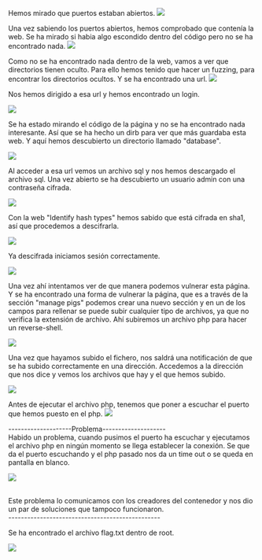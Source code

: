 
Hemos mirado que puertos estaban abiertos.
![](https://github.com/Dani-ITB24/Proyecto-Final/blob/Grupo5(Eloi-Alan-Fernando-Jose-Zomeño)/Documentos/Grupo%202/A03%20-%20Inyección/Assets/maqA03-1.png)

Una vez sabiendo los puertos abiertos, hemos comprobado que contenía la web. Se ha mirado si habia algo escondido dentro del código pero no se ha encontrado nada.
![](https://github.com/Dani-ITB24/Proyecto-Final/blob/Grupo5(Eloi-Alan-Fernando-Jose-Zomeño)/Documentos/Grupo%202/A03%20-%20Inyección/Assets/maqA03-2.png)

Como no se ha encontrado nada dentro de la web, vamos a ver que directorios tienen oculto. Para ello hemos tenido que hacer un fuzzing, para encontrar los directorios ocultos. Y se ha encontrado una url.
![](https://github.com/Dani-ITB24/Proyecto-Final/blob/Grupo5(Eloi-Alan-Fernando-Jose-Zomeño)/Documentos/Grupo%202/A03%20-%20Inyección/Assets/maqA03-3.png)

Nos hemos dirigido a esa url y hemos encontrado un login.

![](https://github.com/Dani-ITB24/Proyecto-Final/blob/Grupo5(Eloi-Alan-Fernando-Jose-Zomeño)/Documentos/Grupo%202/A03%20-%20Inyección/Assets/maqA03-4.png)


Se ha estado mirando el código de la página y no se ha encontrado nada interesante. Así que se ha hecho un dirb para ver que más guardaba esta web. Y aquí hemos descubierto un directorio llamado "database".

![](https://github.com/Dani-ITB24/Proyecto-Final/blob/Grupo5(Eloi-Alan-Fernando-Jose-Zomeño)/Documentos/Grupo%202/A03%20-%20Inyección/Assets/maqA03-5.png)


Al acceder a esa url vemos un archivo sql y nos hemos descargado el archivo sql. Una vez abierto se ha descubierto un usuario admin con una contraseña cifrada.

![](https://github.com/Dani-ITB24/Proyecto-Final/blob/Grupo5(Eloi-Alan-Fernando-Jose-Zomeño)/Documentos/Grupo%202/A03%20-%20Inyección/Assets/maqA03-6.png)


Con la web "Identify hash types" hemos sabido que está cifrada en sha1, así que procedemos a descifrarla.

![](https://github.com/Dani-ITB24/Proyecto-Final/blob/Grupo5(Eloi-Alan-Fernando-Jose-Zomeño)/Documentos/Grupo%202/A03%20-%20Inyección/Assets/maqA03-7.png)


Ya descifrada iniciamos sesión correctamente.

![](https://github.com/Dani-ITB24/Proyecto-Final/blob/Grupo5(Eloi-Alan-Fernando-Jose-Zomeño)/Documentos/Grupo%202/A03%20-%20Inyección/Assets/maqA03-8.png)

Una vez ahí intentamos ver de que manera podemos vulnerar esta página. Y se ha encontrado una forma de vulnerar la página, que es a través de la sección "manage pigs" podemos crear una nuevo sección y en un de los campos para rellenar se puede subir cualquier tipo de archivos, ya que no verifica la extensión de archivo. Ahí subiremos un archivo php para hacer un reverse-shell.

![](https://github.com/Dani-ITB24/Proyecto-Final/blob/Grupo5(Eloi-Alan-Fernando-Jose-Zomeño)/Documentos/Grupo%202/A03%20-%20Inyección/Assets/maqA03-9.png)

Una vez que hayamos subido el fichero, nos saldrá una notificación de que se ha subido correctamente en una dirección. Accedemos a la dirección que nos dice y vemos los archivos que hay y el que hemos subido.

![](https://github.com/Dani-ITB24/Proyecto-Final/blob/Grupo5(Eloi-Alan-Fernando-Jose-Zomeño)/Documentos/Grupo%202/A03%20-%20Inyección/Assets/maqA03-10.png)

Antes de ejecutar el archivo php, tenemos que poner a escuchar el puerto que hemos puesto en el php.
![](https://github.com/Dani-ITB24/Proyecto-Final/blob/Grupo5(Eloi-Alan-Fernando-Jose-Zomeño)/Documentos/Grupo%202/A03%20-%20Inyección/Assets/maqA03-11.png)

--------------------Problema-------------------- <br>
Habido un problema, cuando pusimos el puerto ha escuchar y ejecutamos el archivo php en ningún momento se llega establecer la conexión. Se que da el puerto escuchando y el php pasado nos da un time out o se queda en pantalla en blanco. <br>

![](https://github.com/Dani-ITB24/Proyecto-Final/blob/Grupo5(Eloi-Alan-Fernando-Jose-Zomeño)/Documentos/Grupo%202/A03%20-%20Inyección/Assets/maqA03-12.png)

<br>
Este problema lo comunicamos con los creadores del contenedor y nos dio un par de soluciones que tampoco funcionaron.
<br>
------------------------------------------------<br>
















Se ha encontrado el archivo flag.txt dentro de root.

![](https://github.com/Dani-ITB24/Proyecto-Final/blob/Grupo5(Eloi-Alan-Fernando-Jose-Zomeño)/Documentos/Grupo%202/A03%20-%20Inyección/Assets/maqA03-flag.png)
